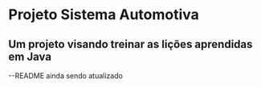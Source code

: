 # Projeto Sistema Automotiva

## Um projeto visando treinar as lições aprendidas em Java

--README ainda sendo atualizado
